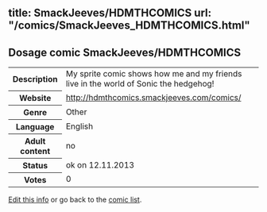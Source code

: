 title: SmackJeeves/HDMTHCOMICS
url: "/comics/SmackJeeves_HDMTHCOMICS.html"
---
Dosage comic SmackJeeves/HDMTHCOMICS
-----------------------------------------

<p id="msg"></p>
<script type="text/javascript">
if (window.location.search === '?edit_info_mail=sent_ok') {
  var elem = document.getElementById("msg");
  elem.innerHTML = 'Edited information sucessfully sent for review, which is usually done daily. Thanks!';
  elem.className = 'ok';
}
</script>
<table class="comicinfo">
<tr>
<th>Description</th><td>My sprite comic shows how me and my friends live in the world of Sonic the hedgehog!</td>
</tr>
<tr>
<th>Website</th><td><a href="http://hdmthcomics.smackjeeves.com/comics/">http://hdmthcomics.smackjeeves.com/comics/</a></td>
</tr>
<tr>
<th>Genre</th><td>Other</td>
</tr>
<tr>
<th>Language</th><td>English</td>
</tr>
<tr>
<th>Adult content</th><td>no</td>
</tr>
<tr>
<th>Status</th><td>ok on 12.11.2013</td>
</tr>
<tr>
<th>Votes</th><td>0</td>
</tr>
</table>

[Edit this info](SmackJeeves_HDMTHCOMICS_edit.html) or go back to the [comic list](../comic-index.html).
